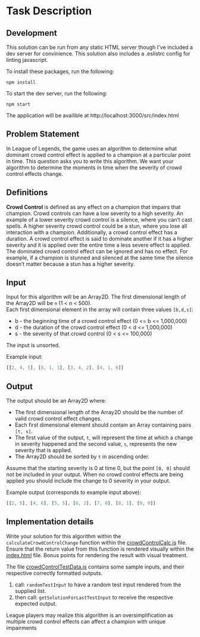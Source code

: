 # Task Description

## Development
This solution can be run from any static HTML server though I've included a dev server for convinience.
This solution also includes a .eslistrc config for linting javascript.

To install these packages, run the following:
```
npm install
```

To start the dev server, run the following:
```
npm start
```

The application will be availible at http://localhost:3000/src/index.html

## Problem Statement
In League of Legends, the game uses an algorithm to determine what dominant crowd control effect is applied to a champion at a particular point in time. This question asks you to write this algorithm. We want your algorithm to determine the moments in time when the severity of crowd control effects change.

## Definitions
**Crowd Control** is defined as any effect on a champion that impairs that champion. Crowd controls can have a low severity to a high severity. An example of a lower severity crowd control is a silence, where you can’t cast spells. A higher severity crowd control could be a stun, where you lose all interaction with a champion. Additionally, a crowd control effect has a duration.
A crowd control effect is said to dominate another if it has a higher severity and it is applied over the entire time a less severe effect is applied. The dominated crowd control effect can be ignored and has no effect. For example, if a champion is stunned and silenced at the same time the silence doesn’t matter because a stun has a higher severity.

## Input
Input for this algorithm will be an Array2D.
The first dimensional length of the Array2D will be `n` (1 < n < 500).  
Each first dimensional element in the array will contain three values `[b,d,s]`:  
* b - the beginning time of a crowd control effect (0 <= b <= 1,000,000)  
* d - the duration of the crowd control effect (0 < d <= 1,000,000)  
* s - the severity of that crowd control (0 < s <= 100,000)  

The input is unsorted.

Example input:

```javascript
[[2, 4, 5], [8, 1, 1], [3, 4, 2], [4, 1, 6]]
```

## Output
The output should be an Array2D where:
* The first dimensional length of the Array2D should be the number of valid crowd control effect changes.
* Each first dimensional element should contain an Array containing pairs `[t, s]`.
* The first value of the output, `t`, will represent the time at which a change in severity happened and the second value, `s`, represents the new severity that is applied.
* The Array2D should be sorted by `t` in ascending order.

Assume that the starting severity is 0 at time 0, but the point `[0, 0]` should not be included in your output. When no crowd control effects are being applied you should include the change to 0 severity in your output.

Example output (corresponds to example input above):
```javascript
[[2, 5], [4, 6], [5, 5], [6, 2], [7, 0], [8, 1], [9, 0]]
```

## Implementation details
Write your solution for this algorithm within the `calculateCrowdControlChange` function within the [crowdControlCalc.js](src/app/crowdControlCalc.js) file.
Ensure that the return value from this function is rendered visually within the [index.html](src/index.html) file. Bonus points for rendering the result with visual treatment.

The file [crowdControlTestData.js](src/app/crowdControlTestData.js) contains some sample inputs, and their respective correctly formatted outputs.
1. call: `randomTestInput` to have a random test input rendered from the supplied list.
2. then call: `getSolutionForLastTestInput` to receive the respective expected output.

League players may realize this algorithm is an oversimplification as multiple crowd control effects can affect a champion with unique impairments
